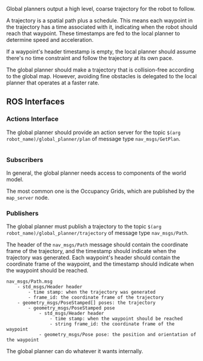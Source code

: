 

Global planners output a high level, coarse trajectory for the robot to follow. 

A trajectory is a spatial path plus a schedule. 
This means each waypoint in the trajectory has a time associated with it, indicating when the robot should reach that waypoint.
These timestamps are fed to the local planner to determine speed and acceleration.

If a waypoint's header timestamp is empty, the local planner should assume there's no time constraint and follow the trajectory at its own pace.

The global planner should make a trajectory that is collision-free according to the global map.
However, avoiding fine obstacles is delegated to the local planner that operates at a faster rate.

## ROS Interfaces

### Actions Interface
The global planner should provide an action server for the topic `$(arg robot_name)/global_planner/plan` of message type `nav_msgs/GetPlan`.

```
```

### Subscribers
In general, the global planner needs access to components of the world model.

The most common one is the Occupancy Grids, which are published by the `map_server` node.

### Publishers

The global planner must publish a trajectory to the topic `$(arg robot_name)/global_planner/trajectory` of message type `nav_msgs/Path`.

The header of the `nav_msgs/Path` message should contain the coordinate frame of the trajectory, and the timestamp should indicate when the trajectory was generated.
Each waypoint's header should contain the coordinate frame of the waypoint, and the timestamp should indicate when the waypoint should be reached.

```
nav_msgs/Path.msg
    - std_msgs/Header header
        - time stamp: when the trajectory was generated
        - frame_id: the coordinate frame of the trajectory
    - geometry_msgs/PoseStamped[] poses: the trajectory
        - geometry_msgs/PoseStamped pose
            - std_msgs/Header header
                - time stamp: when the waypoint should be reached
                - string frame_id: the coordinate frame of the waypoint
            - geometry_msgs/Pose pose: the position and orientation of the waypoint
```



The global planner can do whatever it wants internally.